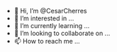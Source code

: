 - 👋 Hi, I’m @CesarCherres
- 👀 I’m interested in ...
- 🌱 I’m currently learning ...
- 💞️ I’m looking to collaborate on ...
- 📫 How to reach me ...

<!---
CesarCherres/CesarCherres is a ✨ special ✨ repository because its `README.md` (this file) appears on your GitHub profile.
You can click the Preview link to take a look at your changes.
--->
